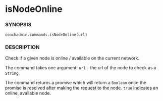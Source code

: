 # isNodeOnline


### SYNOPSIS

    couchadmin.commands.isNodeOnline(url)


### DESCRIPTION

Check if a given node is online / available on the current network.

The command takes one argument: `url` - the url of the node to check as
a `String`.

The command returns a promise which will return a `Boolean` once the
promise is resolved after making the request to the node. `true`
indicates an online, available node.
